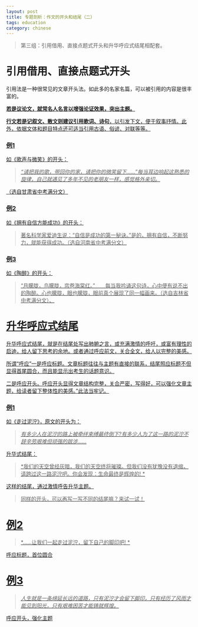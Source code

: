 ```yaml
---
layout: post
title: 专题剖析：作文的开头和结尾（二）
tags: education
category: chinese
---
```


> 第三组：引用借用、直接点题式开头和升华呼应式结尾相配套。

# 引用借用、直接点题式开头

引用法是一种很常见的文章开头法。如此多的名家名篇，可以被引用的内容是很丰富的。

<u>**若是议论文，就常名人名言以增强论证效果，突出主题。**</u>

<u>**行文若是记叙文、散文则建议引用歌词、诗句**<u>，以引发下文，便于叙事抒情。此外，依据文体和题目特点还可适当引用古语、俗谚、对联等等。

### 例1

如《歌声与微笑》的开头：

> *“请把我的歌，带回你的家，请把你的微笑留下……”每当耳边响起这熟悉的旋律，自己就遇见了多年不见的老朋友一样，感觉格外亲切。*

（选自甘肃省中考满分文）

### 例2

如《拥有自信方能成功》的开头：

> 著名科学家爱迪生说：“自信是成功的第一秘诀。”是的，拥有自信，不断努力，就能获得成功。（选自河南省中考满分文）

### 例3

如《陶醉》的开头：

> “月朦胧，鸟朦胧，帘卷海棠红。”　　每当我吟诵这句诗，心中便有说不出的陶醉。心也朦胧，眼也朦胧，眼前真个展现了同一幅画来。（选自吉林省中考满分文）、

# 升华呼应式结尾

升华呼应式结尾，就是在结尾处写出肺腑之言，或充满激情的呼吁，或富有理性的启迪，给人留下思考的余地。或者通过呼应前文，关合全文，给人以完整的美感。

所谓“呼应”一是呼应标题。文章标题往往与主题有直接的联系，结尾照应标题不但显得首尾圆合，而且能显示出考生的话题意识。

二是呼应开头。呼应开头显得文章结构完整，关合严密，写得好，可以强化文章主题，给读者留下整体性的美感。”此法当牢记。

### 例1

如《走过泥泞》，原文的开头为：

> *有多少人在泥泞的路上被牵绊束缚最终倒下?有多少人为了这一路的泥泞不辞辛劳艰难但顽强的跋涉……*

升华式结尾：

> *我们的天空曾经灰暗，我们的天空终将璀璨。但我们没有犹豫没有退缩，请跨过这一路泥泞吧。你会发现：生命最终是辉煌的! *

这样的结尾，通过激情呼告升华主题。

> 同样的开头，可以再写一写不同的结尾嘛？来试一试！

# 例2

> *……让我们一起走过泥泞，留下自己的脚印吧! *

呼应标题，首位圆合

# 例3

> *人生就是一条绵延长远的道路，只有泥泞才会留下脚印，只有经历了风雨才能见到阳光，只有艰难困苦才能铸就辉煌。*

呼应开头，强化主题
